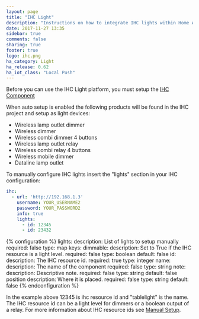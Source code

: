 ```yaml
---
layout: page
title: "IHC Light"
description: "Instructions on how to integrate IHC lights within Home Assistant."
date: 2017-11-27 13:35
sidebar: true
comments: false
sharing: true
footer: true
logo: ihc.png
ha_category: Light
ha_release: 0.62
ha_iot_class: "Local Push"
---
```


Before you can use the IHC Light platform, you must setup the
[IHC Component](/components/ihc/)

When auto setup is enabled the following products will be found in the IHC
project and setup as light devices:

- Wireless lamp outlet dimmer
- Wireless dimmer
- Wireless combi dimmer 4 buttons
- Wireless lamp outlet relay
- Wireless combi relay 4 buttons
- Wireless mobile dimmer
- Dataline lamp outlet

To manually configure IHC lights insert the "lights" section in 
your IHC configuration:

```yaml
ihc:
  - url: 'http://192.168.1.3'
    username: YOUR_USERNAME2
    password: YOUR_PASSWORD2
    info: true 
    lights:
      - id: 12345
      - id: 23432
```

{% configuration %}
lights:
  description: List of lights to setup manually
  required: false
  type: map
  keys:
    dimmable:
      description: Set to True if the IHC resource is a light level.
      required: false
      type: boolean
      default: false
    id:
      description: The IHC resource id.
      required: true
      type: integer
    name:
      description: The name of the component
      required: false
      type: string
    note:
      description: Descriptive note.
      required: false
      type: string
      default: false
    position
      description: Where it is placed.
      required: false
      type: string
      default: false
{% endconfiguration %}

In the example above 12345 is ihc resource id and "tablelight" is the name.
The IHC resource id can be a light level for dimmers or a boolean output of a
relay. For more information about IHC resource ids see
[Manual Setup](/components/ihc/#manual-setup).
